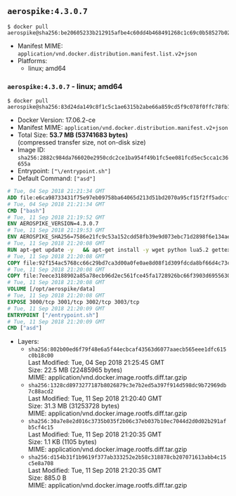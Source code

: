 ## `aerospike:4.3.0.7`

```console
$ docker pull aerospike@sha256:be20605233b212915afbe4c60dd4b468491268c1c69c0b58527b02676690991f
```

-	Manifest MIME: `application/vnd.docker.distribution.manifest.list.v2+json`
-	Platforms:
	-	linux; amd64

### `aerospike:4.3.0.7` - linux; amd64

```console
$ docker pull aerospike@sha256:83d24da149c8f1c5c1ae6315b2abe66a859cd5f9c078f0ffc78fb1a497a9f397
```

-	Docker Version: 17.06.2-ce
-	Manifest MIME: `application/vnd.docker.distribution.manifest.v2+json`
-	Total Size: **53.7 MB (53741683 bytes)**  
	(compressed transfer size, not on-disk size)
-	Image ID: `sha256:2882c984da766020e2950cdc2ce1ba954f49b1fc5ee081fcd5ec5cca1c36655a`
-	Entrypoint: `["\/entrypoint.sh"]`
-	Default Command: `["asd"]`

```dockerfile
# Tue, 04 Sep 2018 21:21:34 GMT
ADD file:e6ca98733431f75e97eb09758ba64065d213d51bd2070a95cf15f2ff5adccfc4 in / 
# Tue, 04 Sep 2018 21:21:34 GMT
CMD ["bash"]
# Tue, 11 Sep 2018 21:19:52 GMT
ENV AEROSPIKE_VERSION=4.3.0.7
# Tue, 11 Sep 2018 21:19:53 GMT
ENV AEROSPIKE_SHA256=7586e21fc9c53a152cdd58fb39e9d073ebc71d2898f6e134ae3b1b2deae44022
# Tue, 11 Sep 2018 21:20:08 GMT
RUN apt-get update -y   && apt-get install -y wget python lua5.2 gettext-base   && wget "https://www.aerospike.com/artifacts/aerospike-server-community/${AEROSPIKE_VERSION}/aerospike-server-community-${AEROSPIKE_VERSION}-debian9.tgz" -O aerospike-server.tgz   && echo "$AEROSPIKE_SHA256 *aerospike-server.tgz" | sha256sum -c -   && mkdir aerospike   && tar xzf aerospike-server.tgz --strip-components=1 -C aerospike   && dpkg -i aerospike/aerospike-server-*.deb   && dpkg -i aerospike/aerospike-tools-*.deb   && mkdir -p /var/log/aerospike/   && mkdir -p /var/run/aerospike/   && rm -rf aerospike-server.tgz aerospike /var/lib/apt/lists/*   && dpkg -r wget ca-certificates openssl xz-utils  && dpkg --purge wget ca-certificates openssl xz-utils  && apt-get purge -y   && apt autoremove -y
# Tue, 11 Sep 2018 21:20:08 GMT
COPY file:92f154ac5768cc66c29bd7ca3d00a0fe0ae8d08f1d309fdcda8bf66d4c73cadd in /etc/aerospike/aerospike.template.conf 
# Tue, 11 Sep 2018 21:20:08 GMT
COPY file:7eece3188902a85a78ecb96d2ec561fce45fa1728926bc66f3903d6955630907 in /entrypoint.sh 
# Tue, 11 Sep 2018 21:20:08 GMT
VOLUME [/opt/aerospike/data]
# Tue, 11 Sep 2018 21:20:08 GMT
EXPOSE 3000/tcp 3001/tcp 3002/tcp 3003/tcp
# Tue, 11 Sep 2018 21:20:09 GMT
ENTRYPOINT ["/entrypoint.sh"]
# Tue, 11 Sep 2018 21:20:09 GMT
CMD ["asd"]
```

-	Layers:
	-	`sha256:802b00ed6f79f48e6a5f44ecbcaf43563d6077aaecb565eee1dfc615c0b18c00`  
		Last Modified: Tue, 04 Sep 2018 21:25:45 GMT  
		Size: 22.5 MB (22485965 bytes)  
		MIME: application/vnd.docker.image.rootfs.diff.tar.gzip
	-	`sha256:1328cd8973277187b8026879c3e7b2ed5a397f914d598dc9b72969db7c88acd2`  
		Last Modified: Tue, 11 Sep 2018 21:20:40 GMT  
		Size: 31.3 MB (31253728 bytes)  
		MIME: application/vnd.docker.image.rootfs.diff.tar.gzip
	-	`sha256:30a7e8e2d016c3735b035f2b06c37eb037b10ec7044d2d0d02b291afb5cf4c15`  
		Last Modified: Tue, 11 Sep 2018 21:20:35 GMT  
		Size: 1.1 KB (1105 bytes)  
		MIME: application/vnd.docker.image.rootfs.diff.tar.gzip
	-	`sha256:d154b31f1b9619f377ab333252e2b58c318878cb207071613abb4c15c5e8a708`  
		Last Modified: Tue, 11 Sep 2018 21:20:35 GMT  
		Size: 885.0 B  
		MIME: application/vnd.docker.image.rootfs.diff.tar.gzip
